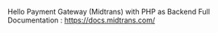 Hello 
Payment Gateway (Midtrans) with PHP as Backend
Full Documentation : https://docs.midtrans.com/
